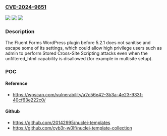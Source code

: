 ### [CVE-2024-9651](https://cve.mitre.org/cgi-bin/cvename.cgi?name=CVE-2024-9651)
![](https://img.shields.io/static/v1?label=Product&message=Fluent%20Forms&color=blue)
![](https://img.shields.io/static/v1?label=Version&message=0%3C%205.2.1%20&color=brighgreen)
![](https://img.shields.io/static/v1?label=Vulnerability&message=CWE-79%20Cross-Site%20Scripting%20(XSS)&color=brighgreen)

### Description

The Fluent Forms  WordPress plugin before 5.2.1 does not sanitise and escape some of its settings, which could allow high privilege users such as admin to perform Stored Cross-Site Scripting attacks even when the unfiltered_html capability is disallowed (for example in multisite setup).

### POC

#### Reference
- https://wpscan.com/vulnerability/a2c56e42-3b3a-4e23-933f-40cf63e222c0/

#### Github
- https://github.com/20142995/nuclei-templates
- https://github.com/cyb3r-w0lf/nuclei-template-collection


